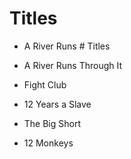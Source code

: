 # Titles

- A River Runs # Titles

- A River Runs Through It
- Fight Club
- 12 Years a Slave
- The Big Short
- 12 Monkeys
